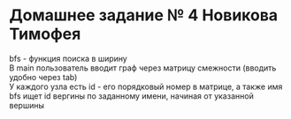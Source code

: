 # Домашнее задание № 4 Новикова Тимофея
bfs - функция поиска в ширину <br>
В main пользователь вводит граф через матрицу смежности (вводить удобно через tab) <br>
У каждого узла есть id - его порядковый номер в матрице, а также имя <br>
bfs ищет id вергины по заданному имени, начиная от указанной вершины
